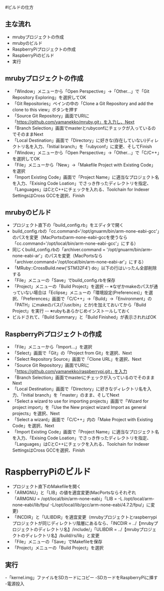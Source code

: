 #ビルドの仕方
## 主な流れ
- mrubyプロジェクトの作成
- mrubyのビルド
- RaspberryPiプロジェクトの作成
- RaspberryPiのビルド
- 実行

## mrubyプロジェクトの作成

- 「Window」メニューから「Open Perspective」->「Other...」で「Git Repository Exploring」を選択してOK
- 「Git Repositories」ペインの中の「Clone a Git Repository and add the clone to this view」ボタンを押す
- 「Source Git Repository」画面でURIに「https://github.com/yamanekko/mruby.git」を入力し、Next
- 「Branch Selection」画面でmasterとrubyconfにチェックが入っているのでそのままNext
- 「Local Destination」画面で「Directory」に好きな(存在していない)ディレクトリ名を入力、「Initial branch」を「rubyconf」に変更、そしてFinish
- 「Window」メニューから「Open Perspective」->「Other...」で「C/C++」を選択してOK
- 「File」メニューから「New」->「Makefile Project with Existing Code」を選択
- 「Import Existing Code」画面で「Project Name」に適当なプロジェクト名を入力、「Exising Code Loation」でさっき作ったディレクトリを指定、「Languages」はCとC++にチェックを入れる、Toolchain for Indexer SettingsはCross GCCを選択、Finish

## mrubyのビルド

- プロジェクト直下の「build_config.rb」をエディタで開く
- build_config.rbの「cc.command='/opt/gnuarm/bin/arm-none-eabi-gcc'」のパスを変更（MacPortsのarm-none-eabi-gccを使うなら「cc.command='/opt/local/bin/arm-none-eabi-gcc'」にする）
- 同じくbuild_config.rbの「archiver.command = '/opt/gnuarm/bin/arm-none-eabi-ar'」のパスを変更（MacPortsなら「archiver.command='/opt/local/bin/arm-none-eabi-ar'」にする）
- 「MRuby::CrossBuild.new('STM32F4') do」以下の行はいったん全部削除する
- 「File」メニューの「Save」でbuild_config.rbを保存
- 「Project」メニューの「Build Project」を選択
-- ※なぜかmakeのパスが通っていない場合は「Eclipse」メニューの「環境設定(Preferences)」を選択、「Preferences」画面で「C/C++」→「Build」→「Environment」の「PATH」にmakeのパス(「/usr/bin」とか)を加えておいてから「Build Project」を実行
-- ※rubyもあらかじめインストールしておく
- ビルドされて、「Build Summary」と「Build Finished」が表示されればOK


## RaspberryPiプロジェクトの作成

- 「File」メニューから「Import...」を選択
- 「Select」画面で「Git」の「Project from Git」を選択、Next
- 「Select Repository Source」画面で「Clone URL」を選択、Next
- 「Source Git Repository」画面でURIに「https://github.com/yamanekko/raspberrypi.git」を入力
- 「Branch Selection」画面でmasterにチェックが入っているのでそのままNext
- 「Local Destination」画面で「Directory」に好きなディレクトリ名を入力、「Initial branch」を「master」のまま、そしてNext
- 「Select a wizard to use for importing projects」画面で「Wizard for project import」を「Use the New project wizard  Import as general projects」を選択、Next
- 「Select a wizard」画面で「C/C++」内の「Make Project with Existing Code」を選択、Next
- 「Import Existing Code」画面で「Project Name」に適当なプロジェクト名を入力、「Exising Code Loation」でさっき作ったディレクトリを指定、「Languages」はCとC++にチェックを入れる、Toolchain for Indexer SettingsはCross GCCを選択、Finish

# RaspberryPiのビルド

- プロジェクト直下のMakefileを開く
- 「ARMGNU」と「LIB」の値を適宜変更(MacPortsならそれぞれ「ARMGNU = /opt/local/bin/arm-none-eabi」「LIB = -L /opt/local/arm-none-eabi/lib/fpu/ -L/opt/local/lib/gcc/arm-none-eabi/4.7.2/fpu/」に変更)
- 「INCDIR」と「ULIBDIR」を適宜変更（mrubyプロジェクトとraspberrypiプロジェクトが同じディレクトリ階層にあるなら、「INCDIR = ../【mrubyプロジェクトのディレクトリ名】/include/」「ULIBDIR = ../【mrubyプロジェクトのディレクトリ名】/build/rs/lib」と変更
- 「File」メニューの「Save」でMakefileを保存
- 「Project」メニューの「Build Project」を選択


## 実行
-「kernel.img」ファイルをSDカードにコピー
-SDカードをRaspberryPiに挿す
-電源投入






